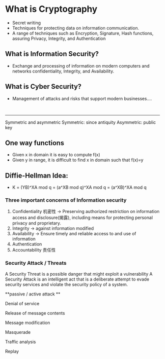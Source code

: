 # What is Cryptography
* Secret writing
* Techniques for protecting data on information communication.
* A range of techniques such as Encryption, Signature, Hash functions, assuring Privacy, Integrity, and Authentication
  <br>

## What is Information Security?
* Exchange and processing of information on modern computers and networks confidentiality, Integrity, and Availability.
  <br>

## What is Cyber Security?
* Management of attacks and risks that support modern businesses....

<br>

***
Symmetric and asymmetric 
Symmetric: since antiquity
Asymmetric: public key

## One way functions
* Given x in domain it is easy to compute f(x)
* Given y in range, it is difficult to find x in domain such that f(x)=y
  <br> 

## Diffie-Hellman Idea:
* K = (YB)^XA mod q = (a^XB mod q)^XA mod q = (a^XB)^XA mod q 






### Three important concerns of Information security

1. Confidentiality 机密性 -> Preserving authorized restriction on information access and disclosure(揭露), including means for protecting personal privacy and proprietary.
2. Integrity -> against information modified
3. Availability -> Ensure timely and reliable access to and use of information
4. Authentication
5. Accountability 责任性



### Security Attack / Threats

A Security Threat is a possible danger that might exploit a vulnerability A Security Attack is an intelligent act that is a deliberate attempt to evade security services and violate the security policy of a system.

**passive / active attack **

Denial of service

Release of message contents

Message modification

Masquerade

Traffic analysis

Replay



